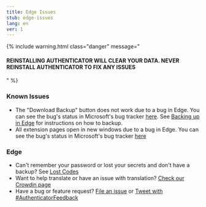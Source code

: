 ```yaml
---
title: Edge Issues
stub: edge-issues
lang: en
ver: 1
---
```


{% include warning.html class="danger" message="

#### REINSTALLING AUTHENTICATOR WILL CLEAR YOUR DATA. NEVER REINSTALL AUTHENTICATOR TO FIX ANY ISSUES

" %}

### Known Issues

- The "Download Backup" button does not work due to a bug in Edge. You can see the bug's status in Microsoft's bug tracker [here](https://developer.microsoft.com/en-us/microsoft-edge/platform/issues/14603958/). See [Backing up in Edge](edge-backup) for instructions on how to backup.
- All extension pages open in new windows due to a bug in Edge. You can see the bug's status in Microsoft's bug tracker [here](https://developer.microsoft.com/en-us/microsoft-edge/platform/issues/18438862/)

### Edge

- Can't remember your password or lost your secrets and don't have a backup? See [Lost Codes](lost-codes)
- Want to help translate or have an issue with translation? [Check our Crowdin page](https://crowdin.com/project/authenticator-firefox)
- Have a bug or feature request? [File an issue](https://github.com/Authenticator-Extension/Authenticator/issues/new/choose) or [Tweet with #AuthenticatorFeedback](https://twitter.com/intent/tweet?hashtags=AuthenticatorFeedback)